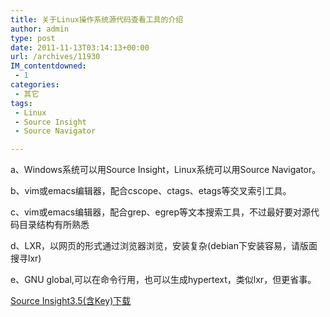 ```yaml
---
title: 关于Linux操作系统源代码查看工具的介绍
author: admin
type: post
date: 2011-11-13T03:14:13+00:00
url: /archives/11930
IM_contentdowned:
 - 1
categories:
 - 其它
tags:
 - Linux
 - Source Insight
 - Source Navigator

---
```

a、Windows系统可以用Source Insight，Linux系统可以用Source Navigator。

b、vim或emacs编辑器，配合cscope、ctags、etags等交叉索引工具。

c、vim或emacs编辑器，配合grep、egrep等文本搜索工具，不过最好要对源代码目录结构有所熟悉

d、LXR，以网页的形式通过浏览器浏览，安装复杂(debian下安装容易，请版面搜寻lxr)

e、GNU global,可以在命令行用，也可以生成hypertext，类似lxr，但更省事。

[Source Insight3.5(含Key)下载][1]

 [1]: http://blog.haohtml.com/wp-content/uploads/2011/11/source_insight+key.zip